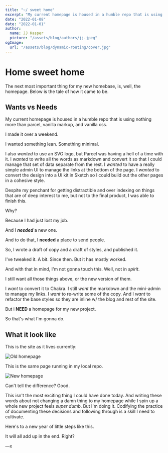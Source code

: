 ```yaml
---
title: "~/ sweet home"
excerpt: "My current homepage is housed in a humble repo that is using nothing more than parcel, vanilla markup, and vanilla css. I made it over a weekend. I wanted something lean. Something minimal."
date: "2022-01-08"
date: "2022-01-01"
author:
  name: JJ Kasper
  picture: "/assets/blog/authors/jj.jpeg"
ogImage:
  url: "/assets/blog/dynamic-routing/cover.jpg"
---
```


# Home sweet home

The next most important thing for my new homebase, is, well, the homepage. Below is the tale of how it came to be.

## Wants vs Needs

My current homepage is housed in a humble repo that is using nothing more than parcel, vanilla markup, and vanilla css.

I made it over a weekend.

I wanted something lean. Something minimal.

I also _wanted_ to use an SVG logo, but Parcel was having a hell of a time with it.
I _wanted_ to write all the words as markdown and convert it so that I could manage that set of data separate from the rest.
I _wanted_ to have a really simple admin UI to manage the links at the bottom of the page. I _wanted_ to convert the design into a UI kit in Sketch so I could build out the other pages in a cohesive style.

Despite my penchant for getting distractible and over indexing on things that are of deep interest to me, but not to the final product, I was able to finish this.

Why?

Because I had just lost my job.

And I **_needed_** a new one.

And to do that, I **needed** a place to send people.

So, I wrote a draft of copy and a draft of styles, and published it.

I've tweaked it. A bit. Since then. But it has mostly worked.

And with that in mind, I'm not gonna touch this. Well, not in _spirit_.

I still want all those things above, or the new version of them.

I _want_ to convert it to Chakra.
I still _want_ the markdown and the mini-admin to manage my links.
I _want_ to re-write some of the copy.
And I _want_ to refactor the base styles so they are inline w/ the blog and rest of the site.

But i **NEED** a homepage for my new project.

So that's what I'm gonna do.

## What it look like

This is the site as it lives currently:

![Old homepage](/assets/blog/3/old-homepage.jpg)

This is the same page running in my local repo.

![New homepage](/assets/blog/3/new-homepage.jpg)

Can't tell the difference? Good.

This isn't the most exciting thing I could have done today. And writing these words about not changing a damn thing to my homepage while I spin up a whole new project feels _super dumb_. But I'm doing it. Codifying the practice of documenting these decisions and following through is a skill I need to cultivate.

Here's to a new year of little steps like this.

It will all add up in the end. Right?

—x
